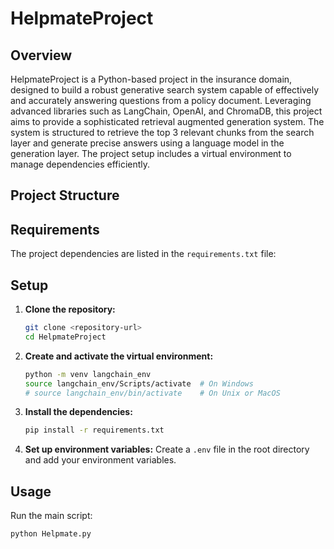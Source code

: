 # HelpmateProject

## Overview
HelpmateProject is a Python-based project in the insurance domain, designed to build a robust generative search system capable of effectively and accurately answering questions from a policy document. Leveraging advanced libraries such as LangChain, OpenAI, and ChromaDB, this project aims to provide a sophisticated retrieval augmented generation system. The system is structured to retrieve the top 3 relevant chunks from the search layer and generate precise answers using a language model in the generation layer. The project setup includes a virtual environment to manage dependencies efficiently.

## Project Structure

## Requirements
The project dependencies are listed in the `requirements.txt` file:

## Setup
1. **Clone the repository:**
    ```sh
    git clone <repository-url>
    cd HelpmateProject
    ```

2. **Create and activate the virtual environment:**
    ```sh
    python -m venv langchain_env
    source langchain_env/Scripts/activate  # On Windows
    # source langchain_env/bin/activate    # On Unix or MacOS
    ```

3. **Install the dependencies:**
    ```sh
    pip install -r requirements.txt
    ```

4. **Set up environment variables:**
    Create a `.env` file in the root directory and add your environment variables.

## Usage
Run the main script:
```sh
python Helpmate.py
```
